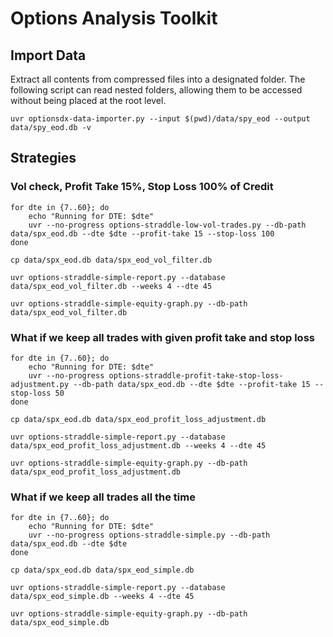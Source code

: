 # Options Analysis Toolkit

## Import Data

Extract all contents from compressed files into a designated folder.
The following script can read nested folders, allowing them to be accessed without being placed at the root level.

```shell
uvr optionsdx-data-importer.py --input $(pwd)/data/spy_eod --output data/spy_eod.db -v
```

## Strategies

### Vol check, Profit Take 15%, Stop Loss 100% of Credit

```shell
for dte in {7..60}; do
    echo "Running for DTE: $dte"
    uvr --no-progress options-straddle-low-vol-trades.py --db-path data/spx_eod.db --dte $dte --profit-take 15 --stop-loss 100
done
```

```shell
cp data/spx_eod.db data/spx_eod_vol_filter.db
```

```shell
uvr options-straddle-simple-report.py --database data/spx_eod_vol_filter.db --weeks 4 --dte 45
```

```shell
uvr options-straddle-simple-equity-graph.py --db-path data/spx_eod_vol_filter.db
```

### What if we keep all trades with given profit take and stop loss

```shell
for dte in {7..60}; do
    echo "Running for DTE: $dte"
    uvr --no-progress options-straddle-profit-take-stop-loss-adjustment.py --db-path data/spx_eod.db --dte $dte --profit-take 15 --stop-loss 50
done
```

```shell
cp data/spx_eod.db data/spx_eod_profit_loss_adjustment.db
```

```shell
uvr options-straddle-simple-report.py --database data/spx_eod_profit_loss_adjustment.db --weeks 4 --dte 45
```

```shell
uvr options-straddle-simple-equity-graph.py --db-path data/spx_eod_profit_loss_adjustment.db
```

### What if we keep all trades all the time

```shell
for dte in {7..60}; do
    echo "Running for DTE: $dte"
    uvr --no-progress options-straddle-simple.py --db-path data/spx_eod.db --dte $dte
done
```

```shell
cp data/spx_eod.db data/spx_eod_simple.db
```

```shell
uvr options-straddle-simple-report.py --database data/spx_eod_simple.db --weeks 4 --dte 45
```

```shell
uvr options-straddle-simple-equity-graph.py --db-path data/spx_eod_simple.db
```
